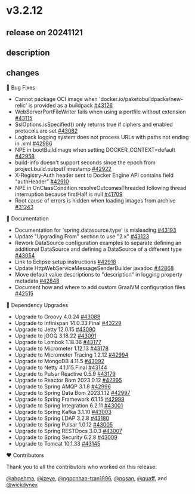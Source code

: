 # v3.2.12

## release on 20241121
## description
## changes
🐞 Bug Fixes

* Cannot package OCI image when 'docker.io/paketobuildpacks/new-relic' is provided as a buildpack <a href="https://github.com/spring-projects/spring-boot/issues/43126" data-hovercard-type="issue" data-hovercard-url="/spring-projects/spring-boot/issues/43126/hovercard">#43126</a>
* WebServerPortFileWriter fails when using a portfile without extension <a href="https://github.com/spring-projects/spring-boot/pull/43115" data-hovercard-type="pull_request" data-hovercard-url="/spring-projects/spring-boot/pull/43115/hovercard">#43115</a>
* SslOptions.isSpecified() only returns true if ciphers and enabled protocols are set <a href="https://github.com/spring-projects/spring-boot/issues/43082" data-hovercard-type="issue" data-hovercard-url="/spring-projects/spring-boot/issues/43082/hovercard">#43082</a>
* Logback logging system does not process URLs with paths not ending in .xml <a href="https://github.com/spring-projects/spring-boot/pull/42986" data-hovercard-type="pull_request" data-hovercard-url="/spring-projects/spring-boot/pull/42986/hovercard">#42986</a>
* NPE in bootBuildImage when setting DOCKER_CONTEXT=default <a href="https://github.com/spring-projects/spring-boot/issues/42958" data-hovercard-type="issue" data-hovercard-url="/spring-projects/spring-boot/issues/42958/hovercard">#42958</a>
* build-info doesn't support seconds since the epoch from project.build.outputTimestamp <a href="https://github.com/spring-projects/spring-boot/pull/42922" data-hovercard-type="pull_request" data-hovercard-url="/spring-projects/spring-boot/pull/42922/hovercard">#42922</a>
* X-Registry-Auth header sent to Docker Engine API contains field "authHeader" <a href="https://github.com/spring-projects/spring-boot/pull/42910" data-hovercard-type="pull_request" data-hovercard-url="/spring-projects/spring-boot/pull/42910/hovercard">#42910</a>
* NPE in OnClassCondition.resolveOutcomesThreaded following thread interruption because firstHalf is null <a href="https://github.com/spring-projects/spring-boot/issues/41709" data-hovercard-type="issue" data-hovercard-url="/spring-projects/spring-boot/issues/41709/hovercard">#41709</a>
* Root cause of errors is hidden when loading images from archive <a href="https://github.com/spring-projects/spring-boot/issues/31243" data-hovercard-type="issue" data-hovercard-url="/spring-projects/spring-boot/issues/31243/hovercard">#31243</a>

📔 Documentation

* Documentation for 'spring.datasource.type' is misleading <a href="https://github.com/spring-projects/spring-boot/issues/43193" data-hovercard-type="issue" data-hovercard-url="/spring-projects/spring-boot/issues/43193/hovercard">#43193</a>
* Update "Upgrading From" section to use "2.x" <a href="https://github.com/spring-projects/spring-boot/pull/43123" data-hovercard-type="pull_request" data-hovercard-url="/spring-projects/spring-boot/pull/43123/hovercard">#43123</a>
* Rework DataSource configuration examples to separate defining an additional DataSource and defining a DataSource of a different type <a href="https://github.com/spring-projects/spring-boot/issues/43054" data-hovercard-type="issue" data-hovercard-url="/spring-projects/spring-boot/issues/43054/hovercard">#43054</a>
* Link to Eclipse setup instructions <a href="https://github.com/spring-projects/spring-boot/pull/42918" data-hovercard-type="pull_request" data-hovercard-url="/spring-projects/spring-boot/pull/42918/hovercard">#42918</a>
* Update HttpWebServiceMessageSenderBuilder javadoc <a href="https://github.com/spring-projects/spring-boot/pull/42868" data-hovercard-type="pull_request" data-hovercard-url="/spring-projects/spring-boot/pull/42868/hovercard">#42868</a>
* Move default value descriptions to "description" in logging property metadata <a href="https://github.com/spring-projects/spring-boot/pull/42848" data-hovercard-type="pull_request" data-hovercard-url="/spring-projects/spring-boot/pull/42848/hovercard">#42848</a>
* Document how and where to add custom GraalVM configuration files <a href="https://github.com/spring-projects/spring-boot/issues/42515" data-hovercard-type="issue" data-hovercard-url="/spring-projects/spring-boot/issues/42515/hovercard">#42515</a>

🔨 Dependency Upgrades

* Upgrade to Groovy 4.0.24 <a href="https://github.com/spring-projects/spring-boot/issues/43088" data-hovercard-type="issue" data-hovercard-url="/spring-projects/spring-boot/issues/43088/hovercard">#43088</a>
* Upgrade to Infinispan 14.0.33.Final <a href="https://github.com/spring-projects/spring-boot/issues/43229" data-hovercard-type="issue" data-hovercard-url="/spring-projects/spring-boot/issues/43229/hovercard">#43229</a>
* Upgrade to Jetty 12.0.15 <a href="https://github.com/spring-projects/spring-boot/issues/43090" data-hovercard-type="issue" data-hovercard-url="/spring-projects/spring-boot/issues/43090/hovercard">#43090</a>
* Upgrade to jOOQ 3.18.22 <a href="https://github.com/spring-projects/spring-boot/issues/43091" data-hovercard-type="issue" data-hovercard-url="/spring-projects/spring-boot/issues/43091/hovercard">#43091</a>
* Upgrade to Lombok 1.18.36 <a href="https://github.com/spring-projects/spring-boot/issues/43177" data-hovercard-type="issue" data-hovercard-url="/spring-projects/spring-boot/issues/43177/hovercard">#43177</a>
* Upgrade to Micrometer 1.12.13 <a href="https://github.com/spring-projects/spring-boot/issues/43178" data-hovercard-type="issue" data-hovercard-url="/spring-projects/spring-boot/issues/43178/hovercard">#43178</a>
* Upgrade to Micrometer Tracing 1.2.12 <a href="https://github.com/spring-projects/spring-boot/issues/42994" data-hovercard-type="issue" data-hovercard-url="/spring-projects/spring-boot/issues/42994/hovercard">#42994</a>
* Upgrade to MongoDB 4.11.5 <a href="https://github.com/spring-projects/spring-boot/issues/43092" data-hovercard-type="issue" data-hovercard-url="/spring-projects/spring-boot/issues/43092/hovercard">#43092</a>
* Upgrade to Netty 4.1.115.Final <a href="https://github.com/spring-projects/spring-boot/issues/43144" data-hovercard-type="issue" data-hovercard-url="/spring-projects/spring-boot/issues/43144/hovercard">#43144</a>
* Upgrade to Pulsar Reactive 0.5.9 <a href="https://github.com/spring-projects/spring-boot/issues/43179" data-hovercard-type="issue" data-hovercard-url="/spring-projects/spring-boot/issues/43179/hovercard">#43179</a>
* Upgrade to Reactor Bom 2023.0.12 <a href="https://github.com/spring-projects/spring-boot/issues/42995" data-hovercard-type="issue" data-hovercard-url="/spring-projects/spring-boot/issues/42995/hovercard">#42995</a>
* Upgrade to Spring AMQP 3.1.8 <a href="https://github.com/spring-projects/spring-boot/issues/42996" data-hovercard-type="issue" data-hovercard-url="/spring-projects/spring-boot/issues/42996/hovercard">#42996</a>
* Upgrade to Spring Data Bom 2023.1.12 <a href="https://github.com/spring-projects/spring-boot/issues/42997" data-hovercard-type="issue" data-hovercard-url="/spring-projects/spring-boot/issues/42997/hovercard">#42997</a>
* Upgrade to Spring Framework 6.1.15 <a href="https://github.com/spring-projects/spring-boot/issues/42999" data-hovercard-type="issue" data-hovercard-url="/spring-projects/spring-boot/issues/42999/hovercard">#42999</a>
* Upgrade to Spring Integration 6.2.11 <a href="https://github.com/spring-projects/spring-boot/issues/43001" data-hovercard-type="issue" data-hovercard-url="/spring-projects/spring-boot/issues/43001/hovercard">#43001</a>
* Upgrade to Spring Kafka 3.1.10 <a href="https://github.com/spring-projects/spring-boot/issues/43003" data-hovercard-type="issue" data-hovercard-url="/spring-projects/spring-boot/issues/43003/hovercard">#43003</a>
* Upgrade to Spring LDAP 3.2.8 <a href="https://github.com/spring-projects/spring-boot/issues/43180" data-hovercard-type="issue" data-hovercard-url="/spring-projects/spring-boot/issues/43180/hovercard">#43180</a>
* Upgrade to Spring Pulsar 1.0.12 <a href="https://github.com/spring-projects/spring-boot/issues/43005" data-hovercard-type="issue" data-hovercard-url="/spring-projects/spring-boot/issues/43005/hovercard">#43005</a>
* Upgrade to Spring RESTDocs 3.0.3 <a href="https://github.com/spring-projects/spring-boot/issues/43007" data-hovercard-type="issue" data-hovercard-url="/spring-projects/spring-boot/issues/43007/hovercard">#43007</a>
* Upgrade to Spring Security 6.2.8 <a href="https://github.com/spring-projects/spring-boot/issues/43009" data-hovercard-type="issue" data-hovercard-url="/spring-projects/spring-boot/issues/43009/hovercard">#43009</a>
* Upgrade to Tomcat 10.1.33 <a href="https://github.com/spring-projects/spring-boot/issues/43145" data-hovercard-type="issue" data-hovercard-url="/spring-projects/spring-boot/issues/43145/hovercard">#43145</a>

❤️ Contributors

Thank you to all the contributors who worked on this release:

<a class="user-mention notranslate" data-hovercard-type="user" data-hovercard-url="/users/ahoehma/hovercard" data-octo-click="hovercard-link-click" data-octo-dimensions="link_type:self" href="https://github.com/ahoehma">@ahoehma</a>, <a class="user-mention notranslate" data-hovercard-type="user" data-hovercard-url="/users/izeye/hovercard" data-octo-click="hovercard-link-click" data-octo-dimensions="link_type:self" href="https://github.com/izeye">@izeye</a>, <a class="user-mention notranslate" data-hovercard-type="user" data-hovercard-url="/users/ngocnhan-tran1996/hovercard" data-octo-click="hovercard-link-click" data-octo-dimensions="link_type:self" href="https://github.com/ngocnhan-tran1996">@ngocnhan-tran1996</a>, <a class="user-mention notranslate" data-hovercard-type="user" data-hovercard-url="/users/nosan/hovercard" data-octo-click="hovercard-link-click" data-octo-dimensions="link_type:self" href="https://github.com/nosan">@nosan</a>, <a class="user-mention notranslate" data-hovercard-type="user" data-hovercard-url="/users/quaff/hovercard" data-octo-click="hovercard-link-click" data-octo-dimensions="link_type:self" href="https://github.com/quaff">@quaff</a>, and <a class="user-mention notranslate" data-hovercard-type="user" data-hovercard-url="/users/wickdynex/hovercard" data-octo-click="hovercard-link-click" data-octo-dimensions="link_type:self" href="https://github.com/wickdynex">@wickdynex</a>

